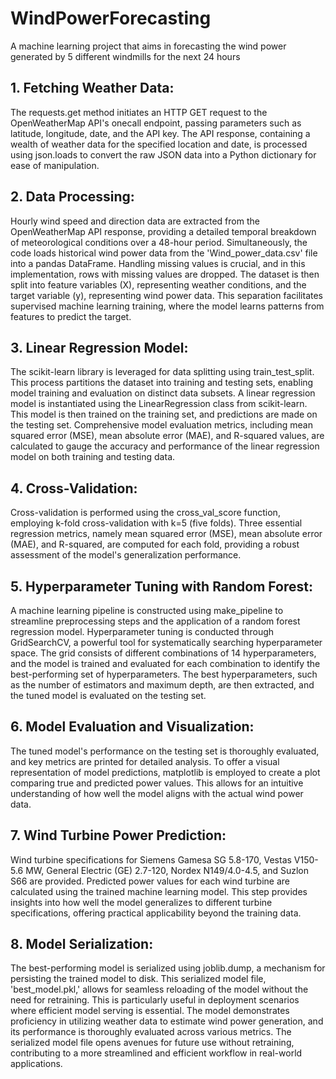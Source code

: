 # WindPowerForecasting
A machine learning project that aims in forecasting the wind power generated by 5 different windmills for the next 24 hours
## 1. Fetching Weather Data:
The requests.get method initiates an HTTP GET request to the OpenWeatherMap API's onecall
endpoint, passing parameters such as latitude, longitude, date, and the API key.
The API response, containing a wealth of weather data for the specified location and date, is
processed using json.loads to convert the raw JSON data into a Python dictionary for ease of
manipulation.
## 2. Data Processing:
Hourly wind speed and direction data are extracted from the OpenWeatherMap API response,
providing a detailed temporal breakdown of meteorological conditions over a 48-hour period.
Simultaneously, the code loads historical wind power data from the 'Wind_power_data.csv' file
into a pandas DataFrame. Handling missing values is crucial, and in this implementation, rows
with missing values are dropped.
The dataset is then split into feature variables (X), representing weather conditions, and the
target variable (y), representing wind power data. This separation facilitates supervised
machine learning training, where the model learns patterns from features to predict the target.
## 3. Linear Regression Model:
The scikit-learn library is leveraged for data splitting using train_test_split. This process
partitions the dataset into training and testing sets, enabling model training and evaluation on
distinct data subsets.
A linear regression model is instantiated using the LinearRegression class from scikit-learn.
This model is then trained on the training set, and predictions are made on the testing set.
Comprehensive model evaluation metrics, including mean squared error (MSE), mean absolute
error (MAE), and R-squared values, are calculated to gauge the accuracy and performance of
the linear regression model on both training and testing data.
## 4. Cross-Validation:
Cross-validation is performed using the cross_val_score function, employing k-fold
cross-validation with k=5 (five folds).
Three essential regression metrics, namely mean squared error (MSE), mean absolute error
(MAE), and R-squared, are computed for each fold, providing a robust assessment of the
model's generalization performance.
## 5. Hyperparameter Tuning with Random Forest:
A machine learning pipeline is constructed using make_pipeline to streamline preprocessing
steps and the application of a random forest regression model.
Hyperparameter tuning is conducted through GridSearchCV, a powerful tool for systematically
searching hyperparameter space. The grid consists of different combinations of 14
hyperparameters, and the model is trained and evaluated for each combination to identify the
best-performing set of hyperparameters.
The best hyperparameters, such as the number of estimators and maximum depth, are then
extracted, and the tuned model is evaluated on the testing set.
## 6. Model Evaluation and Visualization:
The tuned model's performance on the testing set is thoroughly evaluated, and key metrics are
printed for detailed analysis.
To offer a visual representation of model predictions, matplotlib is employed to create a plot
comparing true and predicted power values. This allows for an intuitive understanding of how
well the model aligns with the actual wind power data.
## 7. Wind Turbine Power Prediction:
Wind turbine specifications for Siemens Gamesa SG 5.8-170, Vestas V150-5.6 MW, General
Electric (GE) 2.7-120, Nordex N149/4.0-4.5, and Suzlon S66 are provided.
Predicted power values for each wind turbine are calculated using the trained machine learning
model. This step provides insights into how well the model generalizes to different turbine
specifications, offering practical applicability beyond the training data.
## 8. Model Serialization:
The best-performing model is serialized using joblib.dump, a mechanism for persisting the
trained model to disk. This serialized model file, 'best_model.pkl,' allows for seamless
reloading of the model without the need for retraining. This is particularly useful in deployment
scenarios where efficient model serving is essential.
The model demonstrates proficiency in utilizing weather data to estimate wind power
generation, and its performance is thoroughly evaluated across various metrics.
The serialized model file opens avenues for future use without retraining, contributing to a
more streamlined and efficient workflow in real-world applications.
